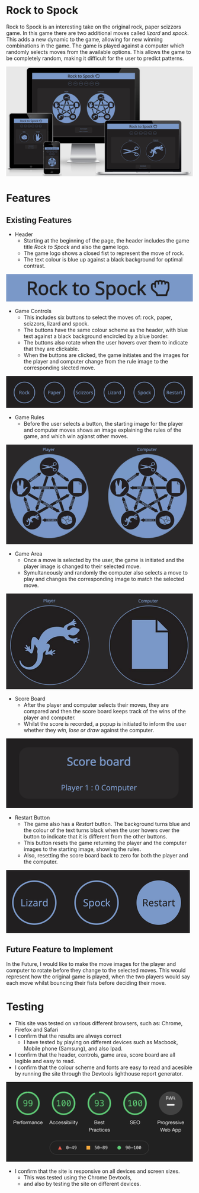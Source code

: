 # Rock to Spock
Rock to Spock is an interesting take on the original rock, paper scizzors game. In this game there are two additional moves called *lizard* and *spock*. This adds a new dynamic to the game, allowing for new winning combinations in the game. The game is played against a computer which randomly selects moves from the available options. This allows the game to be completely random, making it difficult for the user to predict patterns.

<img src="assets/images/responsive.png" alt="Image of Rock to Spock site on different screen sizes">

# Features

## Existing Features

- Header
    - Starting at the beginning of the page, the header includes the game title *Rock to Spock* and also the game logo.
    - The game logo shows a closed fist to represent the move of rock. 
    - The text colour is blue up against a black background for optimal contrast.  

<img src="assets/images/header.png" alt="Image of the Rock to Spock header and logo">

- Game Controls
    - This includes six buttons to select the moves of: rock, paper, scizzors, lizard and spock.
    - The buttons have the same colour scheme as the header, with blue text against a black background encircled by a blue border.
    - The buttons also rotate when the user hovers over them to indicate that they are clickable.
    - When the buttons are clicked, the game initiates and the images for the player and computer change from the rule image to the corresponding slected move.

<img src="assets/images/controls.png" alt="Image of the different moves that the player can select">

- Game Rules
    - Before the user selects a button, the starting image for the player and computer moves shows an image explaining the rules of the game, and which win agianst other moves.

<img src="assets/images/rules.png" alt="Image showing the rules of the game">

- Game Area
    - Once a move is selected by the user, the game is initiated and the player image is changed to their selected move.
    - Symultaneously and randomly the computer also selects a move to play and changes the corresponding image to match the selected move.

<img src="assets/images/moves.png" alt="Image of the game where player selects lizard and the computer selects paper">

- Score Board
    - After the player and computer selects their moves, they are compared and then the score board keeps track of the wins of the player and computer.
    - Whilst the score is recorded, a popup is initiated to inform the user whether they *win, lose or draw* against the computer.

<img src="assets/images/scores.png" alt="Image showing the scores of both the player and computer">

- Restart Button
    - The game also has a *Restart* button. The background turns blue and the colour of the text turns black when the user hovers over the button to indicate that it is different from the other buttons.
    - This button resets the game returning the player and the computer images to the starting image, showing the rules.
    - Also, resetting the score board back to zero for both the player and the computer.

<img src="assets/images/restart.png" alt="Image of the restart button">

## Future Feature to Implement

In the Future, I would like to make the move images for the player and computer to rotate before they change to the selected moves. This would represent how the original game is played, when the two players would say each move whilst bouncing their fists before deciding their move.

# Testing

- This site was tested on various different browsers, such as: Chrome, Firefox and Safari
- I confirm that the results are always correct
    - I have tested by playing on different devices such as Macbook, Mobile phone (Samsung), and also Ipad.
- I confirm that the header, controls, game area, score board are all legible and easy to read.
- I confirm that the colour scheme and fonts are easy to read and acesible by running the site through the Devtools lighthouse report generator.

<img src="assets/images/lighthouse.png" alt="Image showing the lighthouse report of the site">

- I confirm that the site is responsive on all devices and screen sizes. 
    - This was tested using the Chrome Devtools,
    - and also by testing the site on different devices.
